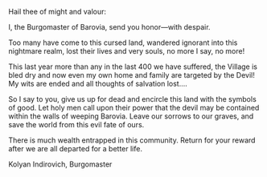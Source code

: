 Hail thee of might and valour:

I, the Burgomaster of Barovia, send you honor—with despair.

Too many have come to this cursed land, wandered ignorant into this nightmare realm, lost their lives and very souls, no more I say, no more!

This last year more than any in the last 400 we have suffered, the Village is bled dry and now even my own home and family are targeted by the Devil! My wits are ended and all thoughts of salvation lost....

So I say to you, give us up for dead and encircle this land with the symbols of good. Let holy men call upon their power that the devil may be contained within the walls of weeping Barovia. Leave our sorrows to our graves, and save the world from this evil fate of ours.

There is much wealth entrapped in this community. Return for your reward after we are all departed for a better life.

Kolyan Indirovich, Burgomaster